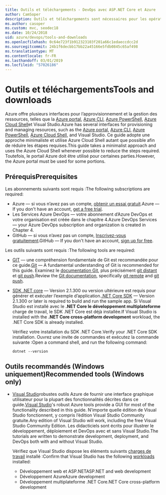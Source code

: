 ```yaml
---
title: Outils et téléchargements - DevOps avec ASP.NET Core et Azure
author: CamSoper
description: Outils et téléchargements sont nécessaires pour les opérations de développement avec ASP.NET Core et Azure.
ms.author: casoper
ms.custom: mvc, seodec18
ms.date: 10/24/2018
uid: azure/devops/tools-and-downloads
ms.openlocfilehash: 0c64e723f1b912323103f201a66c1edaeccdcc2d
ms.sourcegitcommit: 24b1f6decbb17bb22a45166e5fdb0845c65af498
ms.translationtype: MT
ms.contentlocale: fr-FR
ms.lasthandoff: 03/01/2019
ms.locfileid: "57026186"
---
```

# <a name="tools-and-downloads"></a><span data-ttu-id="a49f1-103">Outils et téléchargements</span><span class="sxs-lookup"><span data-stu-id="a49f1-103">Tools and downloads</span></span>

<span data-ttu-id="a49f1-104">Azure offre plusieurs interfaces pour l’approvisionnement et la gestion des ressources, telles que la [Azure portal](https://portal.azure.com), [Azure CLI](/cli/azure/), [Azure PowerShell](/powershell/azure/overview), [Azure Cloud Shell](https://shell.azure.com/bash)et Visual Studio.</span><span class="sxs-lookup"><span data-stu-id="a49f1-104">Azure has several interfaces for provisioning and managing resources, such as the [Azure portal](https://portal.azure.com), [Azure CLI](/cli/azure/), [Azure PowerShell](/powershell/azure/overview), [Azure Cloud Shell](https://shell.azure.com/bash), and Visual Studio.</span></span> <span data-ttu-id="a49f1-105">Ce guide adopte une approche minimaliste et utilise Azure Cloud Shell autant que possible afin de réduire les étapes requises.</span><span class="sxs-lookup"><span data-stu-id="a49f1-105">This guide takes a minimalist approach and uses the Azure Cloud Shell whenever possible to reduce the steps required.</span></span> <span data-ttu-id="a49f1-106">Toutefois, le portail Azure doit être utilisé pour certaines parties.</span><span class="sxs-lookup"><span data-stu-id="a49f1-106">However, the Azure portal must be used for some portions.</span></span>

## <a name="prerequisites"></a><span data-ttu-id="a49f1-107">Prérequis</span><span class="sxs-lookup"><span data-stu-id="a49f1-107">Prerequisites</span></span>

<span data-ttu-id="a49f1-108">Les abonnements suivants sont requis :</span><span class="sxs-lookup"><span data-stu-id="a49f1-108">The following subscriptions are required:</span></span>

* <span data-ttu-id="a49f1-109">Azure &mdash; si vous n’avez pas un compte, [obtenir un essai gratuit](https://azure.microsoft.com/free/).</span><span class="sxs-lookup"><span data-stu-id="a49f1-109">Azure &mdash; If you don't have an account, [get a free trial](https://azure.microsoft.com/free/).</span></span>
* <span data-ttu-id="a49f1-110">Les Services Azure DevOps &mdash; votre abonnement d’Azure DevOps et votre organisation est créée dans le chapitre 4.</span><span class="sxs-lookup"><span data-stu-id="a49f1-110">Azure DevOps Services &mdash; your Azure DevOps subscription and organization is created in Chapter 4.</span></span>
* <span data-ttu-id="a49f1-111">GitHub &mdash; si vous n’avez pas un compte, [Inscrivez-vous gratuitement](https://github.com/join).</span><span class="sxs-lookup"><span data-stu-id="a49f1-111">GitHub &mdash; If you don't have an account, [sign up for free](https://github.com/join).</span></span>

<span data-ttu-id="a49f1-112">Les outils suivants sont requis :</span><span class="sxs-lookup"><span data-stu-id="a49f1-112">The following tools are required:</span></span>

* <span data-ttu-id="a49f1-113">[GIT](https://git-scm.com/downloads) &mdash; une compréhension fondamentale de Git est recommandée pour ce guide.</span><span class="sxs-lookup"><span data-stu-id="a49f1-113">[Git](https://git-scm.com/downloads) &mdash; A fundamental understanding of Git is recommended for this guide.</span></span> <span data-ttu-id="a49f1-114">Examinez le [documentation Git](https://git-scm.com/doc), plus précisément [git distant](https://git-scm.com/docs/git-remote) et [git push](https://git-scm.com/docs/git-push).</span><span class="sxs-lookup"><span data-stu-id="a49f1-114">Review the [Git documentation](https://git-scm.com/doc), specifically [git remote](https://git-scm.com/docs/git-remote) and [git push](https://git-scm.com/docs/git-push).</span></span>
* <span data-ttu-id="a49f1-115">[SDK .NET core](https://www.microsoft.com/net/download/) &mdash; Version 2.1.300 ou version ultérieure est requis pour générer et exécuter l’exemple d’application.</span><span class="sxs-lookup"><span data-stu-id="a49f1-115">[.NET Core SDK](https://www.microsoft.com/net/download/) &mdash; Version 2.1.300 or later is required to build and run the sample app.</span></span> <span data-ttu-id="a49f1-116">Si Visual Studio est installé avec le **.NET Core le développement multiplateforme** charge de travail, le SDK .NET Core est déjà installée.</span><span class="sxs-lookup"><span data-stu-id="a49f1-116">If Visual Studio is installed with the **.NET Core cross-platform development** workload, the .NET Core SDK is already installed.</span></span>

    <span data-ttu-id="a49f1-117">Vérifiez votre installation du SDK .NET Core.</span><span class="sxs-lookup"><span data-stu-id="a49f1-117">Verify your .NET Core SDK installation.</span></span> <span data-ttu-id="a49f1-118">Ouvrez une invite de commandes et exécutez la commande suivante :</span><span class="sxs-lookup"><span data-stu-id="a49f1-118">Open a command shell, and run the following command:</span></span>

    ```console
    dotnet --version
    ```

## <a name="recommended-tools-windows-only"></a><span data-ttu-id="a49f1-119">Outils recommandés (Windows uniquement)</span><span class="sxs-lookup"><span data-stu-id="a49f1-119">Recommended tools (Windows only)</span></span>

* <span data-ttu-id="a49f1-120">[Visual Studio](https://www.visualstudio.com/)robustes outils Azure de fournir une interface graphique utilisateur pour la plupart des fonctionnalités décrites dans ce guide.</span><span class="sxs-lookup"><span data-stu-id="a49f1-120">[Visual Studio](https://www.visualstudio.com/)'s robust Azure tools provide a GUI for most of the functionality described in this guide.</span></span> <span data-ttu-id="a49f1-121">N’importe quelle édition de Visual Studio fonctionnent, y compris l’édition Visual Studio Community gratuite.</span><span class="sxs-lookup"><span data-stu-id="a49f1-121">Any edition of Visual Studio will work, including the free Visual Studio Community Edition.</span></span> <span data-ttu-id="a49f1-122">Les didacticiels sont écrits pour illustrer le développement, déploiement et DevOps avec et sans Visual Studio.</span><span class="sxs-lookup"><span data-stu-id="a49f1-122">The tutorials are written to demonstrate development, deployment, and DevOps both with and without Visual Studio.</span></span>

  <span data-ttu-id="a49f1-123">Vérifiez que Visual Studio dispose les éléments suivants [charges de travail](/visualstudio/install/modify-visual-studio) installé :</span><span class="sxs-lookup"><span data-stu-id="a49f1-123">Confirm that Visual Studio has the following [workloads](/visualstudio/install/modify-visual-studio) installed:</span></span>

  * <span data-ttu-id="a49f1-124">Développement web et ASP.NET</span><span class="sxs-lookup"><span data-stu-id="a49f1-124">ASP.NET and web development</span></span>
  * <span data-ttu-id="a49f1-125">Développement Azure</span><span class="sxs-lookup"><span data-stu-id="a49f1-125">Azure development</span></span>
  * <span data-ttu-id="a49f1-126">Développement multiplateforme .NET Core</span><span class="sxs-lookup"><span data-stu-id="a49f1-126">.NET Core cross-platform development</span></span>
